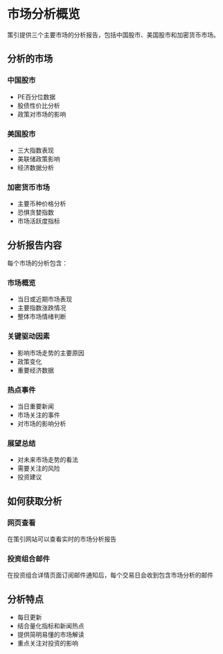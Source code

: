 # 市场分析概览

策引提供三个主要市场的分析报告，包括中国股市、美国股市和加密货币市场。

## 分析的市场

### 中国股市
- PE百分位数据
- 股债性价比分析
- 政策对市场的影响

### 美国股市
- 三大指数表现
- 美联储政策影响
- 经济数据分析

### 加密货币市场
- 主要币种价格分析
- 恐惧贪婪指数
- 市场活跃度指标

## 分析报告内容

每个市场的分析包含：

### 市场概览
- 当日或近期市场表现
- 主要指数涨跌情况
- 整体市场情绪判断

### 关键驱动因素
- 影响市场走势的主要原因
- 政策变化
- 重要经济数据

### 热点事件
- 当日重要新闻
- 市场关注的事件
- 对市场的影响分析

### 展望总结
- 对未来市场走势的看法
- 需要关注的风险
- 投资建议

## 如何获取分析

### 网页查看
在策引网站可以查看实时的市场分析报告

### 投资组合邮件
在投资组合详情页面订阅邮件通知后，每个交易日会收到包含市场分析的邮件

## 分析特点

- 每日更新
- 结合量化指标和新闻热点
- 提供简明易懂的市场解读
- 重点关注对投资的影响